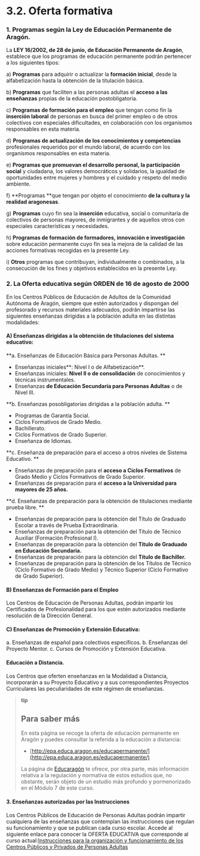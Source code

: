 
# 3.2. Oferta formativa

### 1. Programas según la Ley de Educación Permanente de Aragón.

La **LEY 16/2002, de 28 de junio, de Educación Permanente de Aragón**, establece que los programas de educación permanente podrán pertenecer a los siguientes tipos:

a) **Programas** para adquirir o actualizar la **formación inicial**, desde la alfabetización hasta la obtención de la titulación básica.

b) **Programas** que faciliten a las personas adultas el **acceso** **a las enseñanzas** propias de la educación postobligatoria.

c) **Programas de formación para el empleo** que tengan como fin la **inserción laboral** de personas en busca del primer empleo o de otros colectivos con especiales dificultades, en colaboración con los organismos responsables en esta materia.

d) **Programas de actualización de los conocimientos y competencias** profesionales requeridos por el mundo laboral, de acuerdo con los organismos responsables en esta materia.

e) **Programas que promuevan el desarrollo personal, la participación social** y ciudadana, los valores democráticos y solidarios, la igualdad de oportunidades entre mujeres y hombres y el cuidado y respeto del medio ambiente.

f) **Programas **que tengan por objeto el conocimiento **de la cultura y la realidad aragonesas**.

g) **Programas** cuyo fin sea la **inserción** educativa, social o comunitaria de colectivos de personas mayores, de inmigrantes y de aquellos otros con especiales características y necesidades.

h) **Programas de formación de formadores, innovación e investigación** sobre educación permanente cuyo fin sea la mejora de la calidad de las acciones formativas recogidas en la presente Ley.

i) **Otros** programas que contribuyan, individualmente o combinados, a la consecución de los fines y objetivos establecidos en la presente Ley.

### 2. La Oferta educativa según ORDEN de 16 de agosto de 2000

En los Centros Públicos de Educación de Adultos de la Comunidad Autónoma de Aragón, siempre que estén autorizados y dispongan del profesorado y recursos materiales adecuados, podrán impartirse las siguientes enseñanzas dirigidas a la población adulta en las distintas modalidades:

#### A) Enseñanzas dirigidas a la obtención de titulaciones del sistema educativo:

**a. Enseñanzas de Educación Básica para Personas Adultas. **

- Enseñanzas iniciales**: Nivel I o de Alfabetización**.
- Enseñanzas iniciales: **Nivel II o de consolidación** de conocimientos y técnicas instrumentales.
- Enseñanzas **de Educación Secundaria para Personas Adultas** o de Nivel III.

**b. Enseñanzas posobligatorias dirigidas a la población adulta. **

- Programas de Garantía Social.
- Ciclos Formativos de Grado Medio.
- Bachillerato.
- Ciclos Formativos de Grado Superior.
- Enseñanza de Idiomas.

**c. Enseñanza de preparación para el acceso a otros niveles de Sistema Educativo. **

- Enseñanzas de preparación para el **acceso a Ciclos Formativos** de Grado Medio y Ciclos Formativos de Grado Superior.
- Enseñanzas de preparación para el **acceso a la Universidad para mayores de 25 años.**

**d. Enseñanzas de preparación para la obtención de titulaciones mediante prueba libre. **

- Enseñanzas de preparación para la obtención del Título de Graduado Escolar a través de Prueba Extraordinaria.
- Enseñanzas de preparación para la obtención del Título de Técnico Auxiliar (Formación Profesional I).
- Enseñanzas de preparación para la obtención del **Título de Graduado en Educación Secundaria.**
- Enseñanzas de preparación para la obtención del **Título de Bachiller.**
- Enseñanzas de preparación para la obtención de los Títulos de Técnico (Ciclo Formativo de Grado Medio) y Técnico Superior (Ciclo Formativo de Grado Superior).

#### B) Enseñanzas de Formación para el Empleo

Los Centros de Educación de Personas Adultas, podrán impartir los Certificados de Profesionalidad para los que estén autorizados mediante resolución de la Dirección General.

#### C) Enseñanzas de Promoción y Extensión Educativa:

a. Enseñanzas de español para colectivos específicos.
b. Enseñanzas del Proyecto Mentor.
c. Cursos de Promoción y Extensión Educativa.

#### Educación a Distancia.

Los Centros que oferten enseñanzas en la Modalidad a Distancia, incorporarán a su Proyecto Educativo y a sus correspondientes Proyectos Curriculares las peculiaridades de este régimen de enseñanzas.

>**tip**
>## Para saber más
>
>En esta página se recoge la oferta de educación permanente en Aragón y puedes consultar la referida a la educación a distancia:
>
>- [http://epa.educa.aragon.es/educapermanente/](http://epa.educa.aragon.es/educapermanente/)
>
>La página de [Educaragón](http://www.educaragon.org/) te ofrece, por otra parte, más información relativa a la regulación y normativa de estos estudios que, no obstante, serán objeto de un estudio más profundo y pormenorizado en el Módulo 7 de este curso.

#### 3. Enseñanzas autorizadas por las Instrucciones

Los Centros Públicos de Educación de Personas Adultas podrán impartir cualquiera de las enseñanzas que contemplan las instrucciones que regulan su funcionamiento y que se publican cada curso escolar. Accede al siguiente enlace para conocer la OFERTA EDUCATIVA que corresponde al curso actual:[Instrucciones para la organización y funcionamiento de los Centros Públicos y Privados de Personas Adultas](http://www.educaragon.org/guiaeducativa/guia_educativa_permanente.asp?sepRuta=Sistema+Educativo%2F%3Ca+href%3D%27%2Feducacion%5Fno%5Funi%2Easp%27%3EEnse%F1anza+no+Universitaria%3C%2Fa%3E%2F&amp;guiaeducativa=&amp;strSeccion=PPI04&amp;titpadre=Educaci%F3n+permanente&amp;arrpadres=&amp;arrides=&amp;arridesvin=&amp;lngArbol=80&amp;lngArbolvinculado=)
